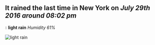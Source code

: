 ## It rained the last time in New York on *July 29th 2016 around 08:02 pm*
💧  **light rain** *Humidity 61%*

![light rain](http://openweathermap.org/img/w/10d.png)
